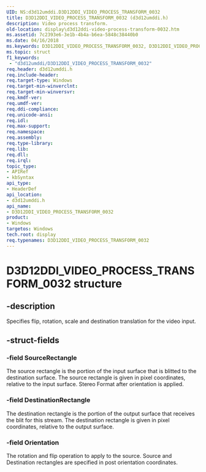 ```yaml
---
UID: NS:d3d12umddi.D3D12DDI_VIDEO_PROCESS_TRANSFORM_0032
title: D3D12DDI_VIDEO_PROCESS_TRANSFORM_0032 (d3d12umddi.h)
description: Video process transform.
old-location: display\d3d12ddi-video-process-transform-0032.htm
ms.assetid: 7c2393e6-3e1b-4b4a-b6ea-5848c38440b0
ms.date: 04/16/2018
ms.keywords: D3D12DDI_VIDEO_PROCESS_TRANSFORM_0032, D3D12DDI_VIDEO_PROCESS_TRANSFORM_0032 structure [Display Devices], d3d12umddi/D3D12DDI_VIDEO_PROCESS_TRANSFORM_0032, display.d3d12ddi-video-process-transform-0032
ms.topic: struct
f1_keywords:
 - "d3d12umddi/D3D12DDI_VIDEO_PROCESS_TRANSFORM_0032"
req.header: d3d12umddi.h
req.include-header:
req.target-type: Windows
req.target-min-winverclnt:
req.target-min-winversvr:
req.kmdf-ver:
req.umdf-ver:
req.ddi-compliance:
req.unicode-ansi:
req.idl:
req.max-support:
req.namespace:
req.assembly:
req.type-library:
req.lib:
req.dll:
req.irql:
topic_type:
- APIRef
- kbSyntax
api_type:
- HeaderDef
api_location:
- d3d12umddi.h
api_name:
- D3D12DDI_VIDEO_PROCESS_TRANSFORM_0032
product:
- Windows
targetos: Windows
tech.root: display
req.typenames: D3D12DDI_VIDEO_PROCESS_TRANSFORM_0032
---
```


# D3D12DDI_VIDEO_PROCESS_TRANSFORM_0032 structure


## -description


Specifies flip, rotation, scale and destination translation for the video input.


## -struct-fields




### -field SourceRectangle

The source rectangle is the portion of the input surface that is blitted to the destination surface. The source rectangle is given in pixel coordinates, relative to the input surface. Stereo Format after orientation is applied.


### -field DestinationRectangle

The destination rectangle is the portion of the output surface that receives the blit for this stream. The destination rectangle is given in pixel coordinates, relative to the output surface.


### -field Orientation

The rotation and flip operation to apply to the source. Source and Destination rectangles are specified in post orientation coordinates.

